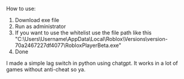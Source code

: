 How to use:
1. Download exe file
2. Run as administrator
3. If you want to use the whitelist use the file path like this "C:\Users\Username\AppData\Local\Roblox\Versions\version-70a2467227df4077\RobloxPlayerBeta.exe"
4. Done

I made a simple lag switch in python using chatgpt. It works in a lot of games without anti-cheat so ya.
